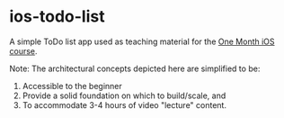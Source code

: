 # ios-todo-list

A simple ToDo list app used as teaching material for the [One Month iOS course](https://onemonth.com/courses). 

Note: The architectural concepts depicted here are simplified to be:

1. Accessible to the beginner    
2. Provide a solid foundation on which to build/scale, and     
3. To accommodate 3-4 hours of video "lecture" content.     
